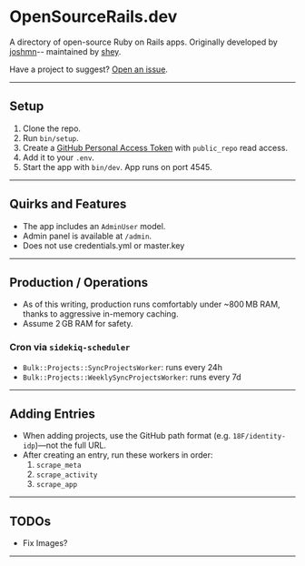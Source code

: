 # OpenSourceRails.dev

A directory of open-source Ruby on Rails apps.
Originally developed by [joshmn](/joshmn)-- maintained by [shey](/shey).

Have a project to suggest? [Open an issue](https://github.com/opensourcerails-org/suggestions/issues/new).

---

## Setup

1. Clone the repo.
2. Run `bin/setup`.
3. Create a [GitHub Personal Access Token](https://github.com/settings/tokens) with `public_repo` read access.
4. Add it to your `.env`.
5. Start the app with `bin/dev`. App runs on port 4545.

---

## Quirks and Features

- The app includes an `AdminUser` model.
- Admin panel is available at `/admin`.
- Does not use credentials.yml or master.key

---

## Production / Operations

- As of this writing, production runs comfortably under ~800 MB RAM, thanks to aggressive in-memory caching.
- Assume 2 GB RAM for safety.

### Cron via `sidekiq-scheduler`

- `Bulk::Projects::SyncProjectsWorker`: runs every 24h
- `Bulk::Projects::WeeklySyncProjectsWorker`: runs every 7d

---

## Adding Entries

- When adding projects, use the GitHub path format (e.g. `18F/identity-idp`)—not the full URL.
- After creating an entry, run these workers in order:
  1. `scrape_meta`
  2. `scrape_activity`
  3. `scrape_app`

---

## TODOs

- Fix Images?

---
